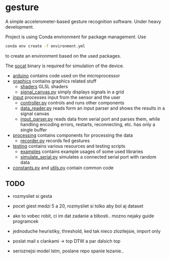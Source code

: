 # gesture

A simple accelerometer-based gesture recognition software.
Under heavy development.

Project is using Conda environment for package management.
Use
```bash
conda env create -f environment.yml
```
to create an environment based on the used packages.

The [socat](https://linux.die.net/man/1/socat)
binary is required for simulation of the device.

- [arduino](arduino) contains code used on the microprocessor
- [graphics](graphics) contains graphics related stuff
    - [shaders](graphics/shaders) GLSL shaders
    - [signal_canvas.py](graphics/widgets/signal_grid_canvas.py) simply displays signals in a grid
- [input](input) processes input from the sensor and the user
    - [controller.py](input/controller.py) controls and runs other components
    - [data_reader.py](input/buffered_data_router.py) reads form an input parser and shows
      the results in a signal canvas
    - [input_parser.py](input/serial_port_parser.py) reads data from serial port and parses them,
      while handling encoding errors, restarts, reconnecting, etc. has only a single buffer
- [processing](processing) contains components for processing the data
    - [recorder.py](processing/consumers/recording_consumer.py) records fed gestures
- [testing](testing) contains various resources and testing scripts
    - [examples](testing/examples) contains example usages of some used libraries
    - [simulate_serial.py](testing/simulate_serial.py) simulates a connected serial port
      with random data
- [constants.py](constants.py) and [utils.py](utils.py) contain common code
   
   
   
## TODO

    
- rozmysliet si gesta
- pocet giest medzi 5 a 20, rozmysliet si tolko aby bol aj dataset
- ako to vobec robit, ci im dat zadanie a blbosti.. 
  mozno nejaky guide programcek

- jednoduche heuristiky, threshold, ked tak nieco zlozitejsie, import only
- poslat mail s clankami -> top DTW a par dalsich top

- serioznejsi model lstm, poslane repo spanie lezanie..


